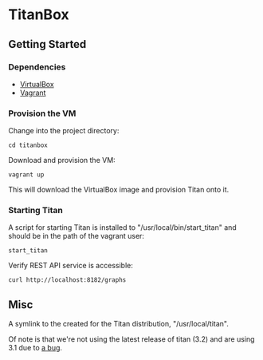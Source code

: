 TitanBox
========

## Getting Started

### Dependencies

- [VirtualBox](http://www.virtualbox.org/)
- [Vagrant](http://www.vagrantup.com/)

### Provision the VM

Change into the project directory:

	cd titanbox

Download and provision the VM:

	vagrant up

This will download the VirtualBox image and provision Titan onto it.

### Starting Titan

A script for starting Titan is installed to "/usr/local/bin/start_titan" and should be in the path of the vagrant user:

	start_titan
	
Verify REST API service is accessible:

	curl http://localhost:8182/graphs

## Misc

A symlink to the created for the Titan distribution, "/usr/local/titan".

Of note is that we're not using the latest release of titan (3.2) and are using 3.1 due to [a bug](https://groups.google.com/forum/#!msg/aureliusgraphs/NSJOQDl13Gc/mdee0nUDQRMJ).
